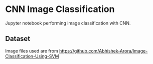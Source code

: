 # CNN Image Classification

Jupyter notebook performing image classification with CNN.

## Dataset

Image files used are from  https://github.com/Abhishek-Arora/Image-Classification-Using-SVM


